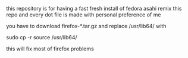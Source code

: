 this repository is for having a fast fresh install of fedora asahi remix
this repo and every dot file is made with personal preference of me

you have to download firefox-*.tar.gz and replace /usr/lib64/ with

sudo cp -r source /usr/lib64/

this will fix most of firefox problems
